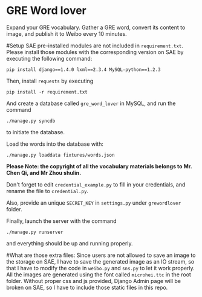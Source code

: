GRE Word lover
================
Expand your GRE vocabulary.
Gather a GRE word, convert its content to image, and publish it to Weibo every 10 minutes.

#Setup
SAE pre-installed modules are not included in `requirement.txt`. Please install those modules with the corresponding version on SAE by executing the following command:

```
pip install django==1.4.0 lxml==2.3.4 MySQL-python==1.2.3
```

Then, install `requests` by executing

```
pip install -r requirement.txt
```

And create a database called `gre_word_lover` in MySQL, and run the command
```
./manage.py syncdb
```
to initiate the database.

Load the words into the database with:
```
./manage.py loaddata fixtures/words.json
```

__Please Note: the copyright of all the vocabulary materials belongs to Mr. Chen Qi, and Mr Zhou shulin.__

Don't forget to edit `credential_example.py` to fill in your credentials, and rename the file to `credential.py`.

Also, provide an unique `SECRET_KEY` in `settings.py` under `grewordlover` folder.

Finally, launch the server with the command
```
./manage.py runserver
```
and everything should be up and running properly.

#What are those extra files:
Since users are not allowed to save an image to the storage on SAE, I have to save the generated image as an IO stream, so that I have to modify the code in `weibo.py` and `sns.py` to let it work properly.
All the images are generated using the font called `microhei.ttc` in the root folder.
Without proper css and js provided, Django Admin page will be broken on SAE, so I have to include those static files in this repo.
